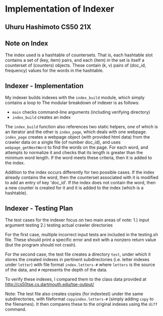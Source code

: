 # Implementation of Indexer
## Uhuru Hashimoto CS50 21X

## Note on Index
The index used is a hashtable of countersets. That is, each hashtable slot contains a set of (key, item) pairs, and each (item) in the set is itself a counterset of (counters) objects. These contain (k, v) pairs of (doc_id, frequency) values for the words in the hashtable.

## Indexer - Implementation 

My indexer builds indexes with the `index_build` module, which simply contains a loop to 
The modular breakdown of indexer is as follows:

- `main` checks command-line arguments (including verifying directory)
- `index_build` creates an index

The `index_build` function also references two static helpers, one of which is an iterator and the other is `index_page`, which deals with one webpage. `index_page` creates a webpage object (with provided html data) from the crawler data on a single file (of number doc_id), and uses `webpage_getNextWord` to find the words on the page. For each word, and attempts to normalize it and checks that its length is greater than the minimum word length. If the word meets these criteria, then it is added to the index.

Addition to the index occurs differently for two possible cases. If the index already contains the word, then the counterset associated with it is modified to add an entry of key 'doc_id'. If the index does not contain the word, then a new counter is created for it and it is added to the index (which is a hashtable).

## Indexer - Testing Plan

The test cases for the indexer focus on two main areas of note:
1.) input argument testing
2.) testing actual crawler directories

For the first case, multiple incorrect input tests are included in the testing.sh file. These should print a specific error and exit with a nonzero return value (but the program should not crash).

For the second case, the test file creates a directory `test`, under which it stores the created indexes in pertinent subdirectories (i.e. letter indexes under `letter`) with file format `index.letters-#` where `letters` is the source of the data, and `#` represents the depth of the data. 

To verify these indexes, I compared them to the class data provided at http://cs50tse.cs.dartmouth.edu/tse-output/

Note: The test file also creates copies (for indextest) under the same subdirectories, with fileformat `copyindex.letters-#` (simply adding `copy` to the filenames). It then compares these to the original indexes using the `diff` command. 